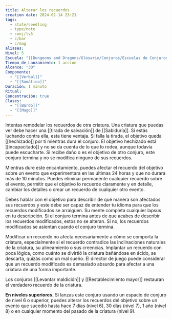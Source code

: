 ```yaml
---
title: Alterar los recuerdos
creation date: 2024-02-14 23:21
tags:
  - state/seedling
  - type/note
  - conj/lv5
  - c/bar
  - c/mag
aliases: 
Nivel: 5
Escuela: "[[Dungeons and Dragons/Glosario/Conjuros/Escuelas de Conjuros/Encantamiento]]"
Tiempo_de_Lanzamiento: 1 accion
Alcance: "30"
Componente:
  - "[[Verbal]]"
  - "[[Somático]]"
Duración: 1 minuto
Ritual: 
Concentración: true
Clases:
  - "[[Bardo]]"
  - "[[Mago]]"
---
```

Intentas remodelar los recuerdos de otra criatura. Una criatura que puedas ver debe hacer una [[tirada de salvación]] de [[Sabiduría]]. Si estás luchando contra ella, esta tiene ventaja. Si falla la tirada, el objetivo queda [[hechizado]] por ti mientras dura el conjuro. El objetivo hechizado está [[incapacitado]] y no se da cuenta de lo que lo rodea, aunque todavía puede escucharte. Si recibe daño o es el objetivo de otro conjuro, este conjuro termina y no se modifica ninguno de sus recuerdos.

Mientras dure este encantamiento, puedes afectar el recuerdo del objetivo sobre un evento que experimentara en las últimas 24 horas y que no durara más de 10 minutos. Puedes eliminar permanente cualquier recuerdo sobre el evento, permitir que el objetivo lo recuerde claramente y en detalle, cambiar los detalles o crear un recuerdo de cualquier otro evento.

Debes hablar con el objetivo para describir de qué manera son afectados sus recuerdos y este debe ser capaz de entender tu idioma para que los recuerdos modificados se arraiguen. Su mente completa cualquier lapsus en tu descripción. Si el conjuro termina antes de que acabes de describir los recuerdos modificados, estos no se alteran. Si no, los recuerdos modificados se asientan cuando el conjuro termina.

Modificar un recuerdo no afecta necesariamente a cómo se comporta la criatura, especialmente si el recuerdo contradice las inclinaciones naturales de la criatura, su alineamiento o sus creencias. Implantar un recuerdo con poca lógica, como cuánto se divirtió la criatura bañándose en ácido, se descarta, quizás como un mal sueño. El director de juego puede considerar que un recuerdo modificado es demasiado absurdo para afectar a una criatura de una forma importante.

Los conjuros [[Levantar maldición]] y [[Restablecimiento mayor]] restauran el verdadero recuerdo de la criatura.

**En niveles superiores.** Si lanzas este conjuro usando un espacio de conjuro de nivel 6 o superior, puedes alterar los recuerdos del objetivo sobre un evento que sucedió hasta hace 7 días (nivel 6), 30 días (nivel 7), 1 año (nivel 8) o en cualquier momento del pasado de la criatura (nivel 9).

